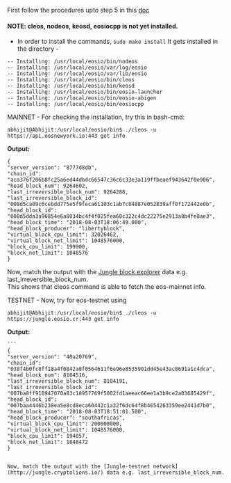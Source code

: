 First follow the procedures upto step 5 in this [doc](https://github.com/abhi3700/My_Learning_EOS/blob/master/EOS_setup_v1.0.7.md)

#### NOTE: cleos, nodeos, keosd, eosiocpp is not yet installed.

* In order to install the commands, `sudo make install`
It gets installed in the directory - 
```
-- Installing: /usr/local/eosio/bin/nodeos
-- Installing: /usr/local/eosio/var/log/eosio
-- Installing: /usr/local/eosio/var/lib/eosio
-- Installing: /usr/local/eosio/bin/cleos
-- Installing: /usr/local/eosio/bin/keosd
-- Installing: /usr/local/eosio/bin/eosio-launcher
-- Installing: /usr/local/eosio/bin/eosio-abigen
-- Installing: /usr/local/eosio/bin/eosiocpp
```

  MAINNET - For checking the installation, 
  try this in bash-cmd:
  
  `abhijit@Abhijit:/usr/local/eosio/bin$ ./cleos -u https://api.eosnewyork.io:443 get info`

  **Output:**
  
  ```
  {
  "server_version": "8777d8db",
  "chain_id": "aca376f206b8fc25a6ed44dbdc66547c36c6c33e3a119ffbeaef943642f0e906",
  "head_block_num": 9264602,
  "last_irreversible_block_num": 9264288,
  "last_irreversible_block_id": "008d5ca09c6cebdd775e5f9feca61103c1ab7c04887e052839aff0f172442e0b",
  "head_block_id": "008d5dda3a96854e6a8034bc4f4f025fea60c322c4dc22275e2913a8b4fe8ae3",
  "head_block_time": "2018-08-03T18:06:49.000",
  "head_block_producer": "libertyblock",
  "virtual_block_cpu_limit": 32026462,
  "virtual_block_net_limit": 1048576000,
  "block_cpu_limit": 199900,
  "block_net_limit": 1048576
}
  ```
  Now, match the output with the [Jungle block explorer](http://eosnetworkmonitor.io/#) data e.g. last_irreversible_block_num. <br/>
  This shows that cleos command is able to fetch the eos-mainnet info.
  
   TESTNET - Now, try for eos-testnet using 
   
   `abhijit@Abhijit:/usr/local/eosio/bin$ ./cleos -u https://jungle.eosio.cr:443 get info`
   
   **Output:**

    ```
    {
    "server_version": "40a20769",
    "chain_id": "038f4b0fc8ff18a4f0842a8f0564611f6e96e8535901dd45e43ac8691a1c4dca",
    "head_block_num": 8104516,
    "last_irreversible_block_num": 8104191,
    "last_irreversible_block_id": "007ba8ff918947070a83c18957769f5002fd1aeeac66ee1a3b9ce2a03685429f",
    "head_block_id": "007baa4446b238ea5e8cd8eca60442c1a32f6dc64f8b4654263359ee2441d7b0",
    "head_block_time": "2018-08-03T18:51:01.500",
    "head_block_producer": "southafricas",
    "virtual_block_cpu_limit": 200000000,
    "virtual_block_net_limit": 1048576000,
    "block_cpu_limit": 194057,
    "block_net_limit": 1048472
    }
  ```

  Now, match the output with the [Jungle-testnet network](http://jungle.cryptolions.io/) data e.g. last_irreversible_block_num.
  
